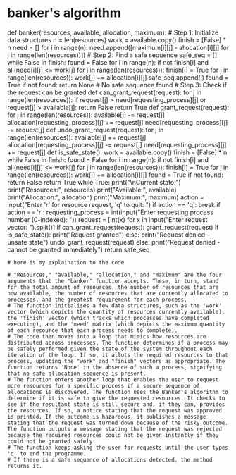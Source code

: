 # banker's algorithm 

def banker(resources, available, allocation, maximum):
    # Step 1: Initialize data structures
    n = len(resources)
    work = available.copy()
    finish = [False] * n
    need = []
    for i in range(n):
        need.append([maximum[i][j] - allocation[i][j] for j in range(len(resources))])
    # Step 2: Find a safe sequence
    safe_seq = []
    while False in finish:
        found = False
        for i in range(n):
            if not finish[i] and all(need[i][j] <= work[j] for j in range(len(resources))):
                finish[i] = True
                for j in range(len(resources)):
                    work[j] += allocation[i][j]
                safe_seq.append(i)
                found = True
        if not found:
            return None  # No safe sequence found
    # Step 3: Check if the request can be granted
    def can_grant_request(request):
        for j in range(len(resources)):
            if request[j] > need[requesting_process][j] or request[j] > available[j]:
                return False
        return True
    def grant_request(request):
        for j in range(len(resources)):
            available[j] -= request[j]
            allocation[requesting_process][j] += request[j]
            need[requesting_process][j] -= request[j]
    def undo_grant_request(request):
        for j in range(len(resources)):
            available[j] += request[j]
            allocation[requesting_process][j] -= request[j]
            need[requesting_process][j] += request[j]
    def is_safe_state():
        work = available.copy()
        finish = [False] * n
        while False in finish:
            found = False
            for i in range(n):
                if not finish[i] and all(need[i][j] <= work[j] for j in range(len(resources))):
                    finish[i] = True
                    for j in range(len(resources)):
                        work[j] += allocation[i][j]
                    found = True
            if not found:
                return False
        return True
    while True:
        print("\nCurrent state:")
        print("Resources:", resources)
        print("Available:", available)
        print("Allocation:", allocation)
        print("Maximum:", maximum)
        action = input("Enter 'r' for resource request, 'q' to quit: ")
        if action == 'q':
            break
        if action == 'r':
            requesting_process = int(input("Enter requesting process number (0-indexed): "))
            request = [int(x) for x in input("Enter request vector: ").split()]
            if can_grant_request(request):
                grant_request(request)
                if is_safe_state():
                    print("Request granted")
                else:
                    print("Request denied - unsafe state")
                    undo_grant_request(request)
            else:
                print("Request denied - cannot be granted immediately")
    return safe_seq
    
    
    # here is my explaination to the code
    
    # "Resources," "available," "allocation," and "maximum" are the four arguments that the "banker" function accepts. These, in turn, stand for the total amount of resources, the number of resources that are now available, the number of resources that are currently allocated to processes, and the greatest requirement for each process.
    # The function initialises a few data structures, such as the 'work' vector (which depicts the quantity of resources currently available), the 'finish' vector (which tracks which processes have completed executing), and the 'need' matrix (which depicts the maximum quantity of each resource that each process needs to complete).
    # The code then moves into a loop that mimics how resources are distributed across processes. The function determines if a process may be safely performed given the state of the system throughout each iteration of the loop. If so, it allots the required resources to that process, updating the "work" and "finish" vectors as appropriate. The function returns 'None' in the absence of such a process, signifying that no safe allocation sequence is present.
    # The function enters another loop that enables the user to request more resources for a specific process if a secure sequence of allocations is discovered. The function uses the Banker's algorithm to determine if it is safe to give the requested resources. It checks to see if the resultant state is still secure and, if they can, provides the resources. If so, a notice stating that the request was approved is printed. If the outcome is hazardous, it publishes a message stating that the request was turned down because of the risky outcome. The function outputs a message stating that the request was rejected because the required resources could not be given instantly if they could not be granted safely.
    # The function keeps asking the user for requests until the user types 'q' to end the programme.
    # If there is a safe sequence of allocations detected, the method returns it.
